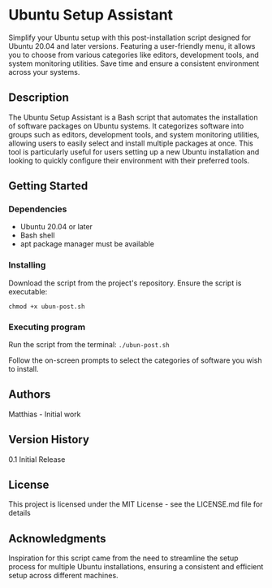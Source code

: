 # Ubuntu Setup Assistant

Simplify your Ubuntu setup with this post-installation script designed for Ubuntu 20.04 and later versions. Featuring a user-friendly menu, it allows you to choose from various categories like editors, development tools, and system monitoring utilities. Save time and ensure a consistent environment across your systems.

## Description

The Ubuntu Setup Assistant is a Bash script that automates the installation of software packages on Ubuntu systems. It categorizes software into groups such as editors, development tools, and system monitoring utilities, allowing users to easily select and install multiple packages at once. This tool is particularly useful for users setting up a new Ubuntu installation and looking to quickly configure their environment with their preferred tools.

## Getting Started

### Dependencies

- Ubuntu 20.04 or later
- Bash shell
- apt package manager must be available

### Installing

Download the script from the project's repository.
Ensure the script is executable:

`chmod +x ubun-post.sh`

### Executing program

Run the script from the terminal:
`./ubun-post.sh`

Follow the on-screen prompts to select the categories of software you wish to install.

## Authors

Matthias - Initial work

## Version History

0.1
Initial Release

## License

This project is licensed under the MIT License - see the LICENSE.md file for details

## Acknowledgments

Inspiration for this script came from the need to streamline the setup process for multiple Ubuntu installations, ensuring a consistent and efficient setup across different machines.
